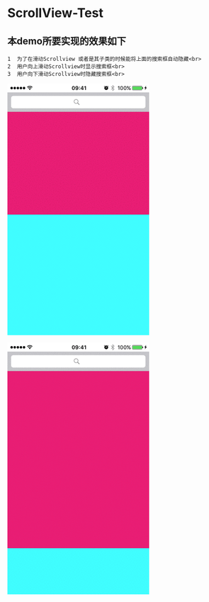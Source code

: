 # ScrollView-Test

## 本demo所要实现的效果如下
    1  为了在滑动Scrollview 或者是其子类的时候能将上面的搜索框自动隐藏<br>
    2  用户向上滑动Scrollview时显示搜索框<br>
    3  用户向下滑动Scrollview时隐藏搜索框<br>

![image](https://github.com/Marviszhao/ScrollView-Test/blob/master/1.gif)


![image](https://github.com/Marviszhao/ScrollView-Test/blob/master/2.gif)
